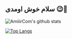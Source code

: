 ## سلام خوش اومدی 😉👋
![AmiiirCom's github stats](https://github-readme-stats.vercel.app/api?username=AmiiirCom&show_icons=true&theme=radical)



[![Top Langs](https://github-readme-stats.vercel.app/api/top-langs/?username=AmiiirCom)](https://github.com/AmiiirCom)
